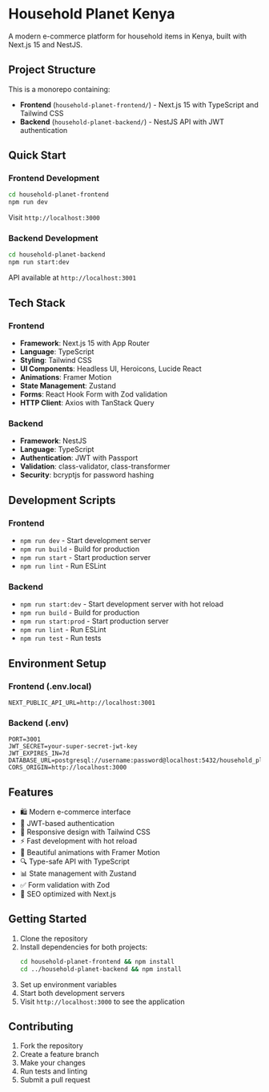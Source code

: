 # Household Planet Kenya

A modern e-commerce platform for household items in Kenya, built with Next.js 15 and NestJS.

## Project Structure

This is a monorepo containing:

- **Frontend** (`household-planet-frontend/`) - Next.js 15 with TypeScript and Tailwind CSS
- **Backend** (`household-planet-backend/`) - NestJS API with JWT authentication

## Quick Start

### Frontend Development

```bash
cd household-planet-frontend
npm run dev
```

Visit `http://localhost:3000`

### Backend Development

```bash
cd household-planet-backend
npm run start:dev
```

API available at `http://localhost:3001`

## Tech Stack

### Frontend
- **Framework**: Next.js 15 with App Router
- **Language**: TypeScript
- **Styling**: Tailwind CSS
- **UI Components**: Headless UI, Heroicons, Lucide React
- **Animations**: Framer Motion
- **State Management**: Zustand
- **Forms**: React Hook Form with Zod validation
- **HTTP Client**: Axios with TanStack Query

### Backend
- **Framework**: NestJS
- **Language**: TypeScript
- **Authentication**: JWT with Passport
- **Validation**: class-validator, class-transformer
- **Security**: bcryptjs for password hashing

## Development Scripts

### Frontend
- `npm run dev` - Start development server
- `npm run build` - Build for production
- `npm run start` - Start production server
- `npm run lint` - Run ESLint

### Backend
- `npm run start:dev` - Start development server with hot reload
- `npm run build` - Build for production
- `npm run start:prod` - Start production server
- `npm run lint` - Run ESLint
- `npm run test` - Run tests

## Environment Setup

### Frontend (.env.local)
```env
NEXT_PUBLIC_API_URL=http://localhost:3001
```

### Backend (.env)
```env
PORT=3001
JWT_SECRET=your-super-secret-jwt-key
JWT_EXPIRES_IN=7d
DATABASE_URL=postgresql://username:password@localhost:5432/household_planet
CORS_ORIGIN=http://localhost:3000
```

## Features

- 🛍️ Modern e-commerce interface
- 🔐 JWT-based authentication
- 📱 Responsive design with Tailwind CSS
- ⚡ Fast development with hot reload
- 🎨 Beautiful animations with Framer Motion
- 🔍 Type-safe API with TypeScript
- 📊 State management with Zustand
- ✅ Form validation with Zod
- 🎯 SEO optimized with Next.js

## Getting Started

1. Clone the repository
2. Install dependencies for both projects:
   ```bash
   cd household-planet-frontend && npm install
   cd ../household-planet-backend && npm install
   ```
3. Set up environment variables
4. Start both development servers
5. Visit `http://localhost:3000` to see the application

## Contributing

1. Fork the repository
2. Create a feature branch
3. Make your changes
4. Run tests and linting
5. Submit a pull request